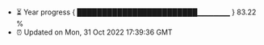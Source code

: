 - ⏳ Year progress { ████████████████████████▁▁▁▁▁▁ } 83.22 %
- ⏰ Updated on Mon, 31 Oct 2022 17:39:36 GMT

